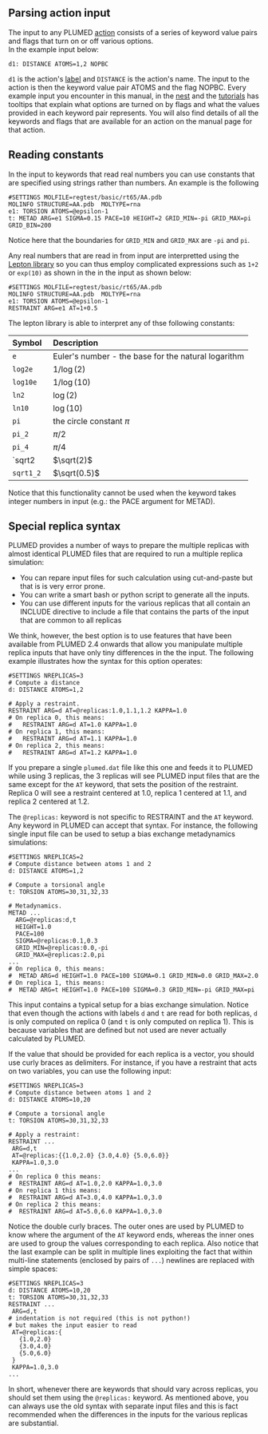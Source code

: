 Parsing action input 
--------------------

The input to any PLUMED [action](actions.md) consists of a series of keyword value pairs and flags that turn on or off various options.  
In the example input below:

```plumed
d1: DISTANCE ATOMS=1,2 NOPBC
```

`d1` is the action's [label](specifying_arguments.md) and `DISTANCE` is the action's name.  The input to the action is then the keyword value pair ATOMS and the flag NOPBC.
Every example input you encounter in this manual, in the [nest](www.plumed-nest.org) and the [tutorials](www.plumed-tutorials.org) has tooltips
that explain what options are turned on by flags and what the values provided in each keyword pair represents.  You will also find details of
all the keywords and flags that are available for an action on the manual page for that action.

## Reading constants

In the input to keywords that read real numbers you can use constants that are specified using strings rather than numbers.
An example is the following

```plumed
#SETTINGS MOLFILE=regtest/basic/rt65/AA.pdb
MOLINFO STRUCTURE=AA.pdb  MOLTYPE=rna
e1: TORSION ATOMS=@epsilon-1
t: METAD ARG=e1 SIGMA=0.15 PACE=10 HEIGHT=2 GRID_MIN=-pi GRID_MAX=pi GRID_BIN=200
```

Notice here that the boundaries for `GRID_MIN` and `GRID_MAX` are `-pi` and `pi`. 

Any real numbers that are read in from input are interpretted using the [Lepton library](Custom.md) so you can thus employ
complicated expressions such as `1+2` or `exp(10)` as shown in the in the input as shown below:

```plumed
#SETTINGS MOLFILE=regtest/basic/rt65/AA.pdb
MOLINFO STRUCTURE=AA.pdb  MOLTYPE=rna
e1: TORSION ATOMS=@epsilon-1
RESTRAINT ARG=e1 AT=1+0.5
```

The lepton library is able to interpret any of thse following constants:

| Symbol | Description | 
| :----- |:------------|
| `e` | Euler's number - the base for the natural logarithm |
| `log2e` | $1 / \log(2)$ |
| `log10e` | $1 / \log(10)$ |
| `ln2` | $\log(2)$ |
| `ln10` | $\log(10)$ |
| `pi`   | the circle constant $\pi$ |
| `pi_2` | $\pi / 2$ |
| `pi_4` | $\pi / 4$ |
| `sqrt2 | $\sqrt(2)$ |
| `sqrt1_2 ` | $\sqrt(0.5)$ |

Notice that this functionality cannot be used when the keyword takes integer numbers in input 
(e.g.: the PACE argument for METAD).

## Special replica syntax

PLUMED provides a number of ways to prepare the multiple replicas with almost identical PLUMED files that are required to run a multiple replica simulation:

* You can repare input files for such calculation using cut-and-paste but that is is very error prone.
* You can write a smart bash or python script to generate all the inputs.
* You can use different inputs for the various replicas that all contain an INCLUDE directive to include a file that contains the parts of the input that are common to all replicas 

We think, however, the best option is to use features that have been available from PLUMED 2.4 onwards that allow you 
manipulate multiple replica inputs that have only tiny differences in the the input.  The following example illustrates how the syntax 
for this option operates:  

```plumed
#SETTINGS NREPLICAS=3
# Compute a distance
d: DISTANCE ATOMS=1,2

# Apply a restraint.
RESTRAINT ARG=d AT=@replicas:1.0,1.1,1.2 KAPPA=1.0
# On replica 0, this means:
#   RESTRAINT ARG=d AT=1.0 KAPPA=1.0
# On replica 1, this means:
#   RESTRAINT ARG=d AT=1.1 KAPPA=1.0
# On replica 2, this means:
#   RESTRAINT ARG=d AT=1.2 KAPPA=1.0
````

If you prepare a single `plumed.dat` file like this one and feeds it to PLUMED while using 3 replicas,
the 3 replicas will see PLUMED input files that are the same except for the `AT` keyword, that sets the position of the restraint.
Replica 0 will see a restraint centered at 1.0, replica 1 centered at 1.1, and replica 2 centered at 1.2.

The `@replicas:` keyword is not specific to RESTRAINT and the `AT` keyword. Any keyword in PLUMED can accept that syntax.
For instance, the following single input file can be used to setup a bias exchange metadynamics simulations:

```plumed
#SETTINGS NREPLICAS=2 
# Compute distance between atoms 1 and 2
d: DISTANCE ATOMS=1,2

# Compute a torsional angle 
t: TORSION ATOMS=30,31,32,33

# Metadynamics.
METAD ...
  ARG=@replicas:d,t
  HEIGHT=1.0
  PACE=100
  SIGMA=@replicas:0.1,0.3
  GRID_MIN=@replicas:0.0,-pi
  GRID_MAX=@replicas:2.0,pi
...
# On replica 0, this means:
#  METAD ARG=d HEIGHT=1.0 PACE=100 SIGMA=0.1 GRID_MIN=0.0 GRID_MAX=2.0
# On replica 1, this means:
#  METAD ARG=t HEIGHT=1.0 PACE=100 SIGMA=0.3 GRID_MIN=-pi GRID_MAX=pi
```

This input contains a typical setup for a bias exchange simulation.
Notice that even though the actions with labels `d` and `t` are read for both replicas,
`d` is only computed on replica 0 (and `t` is only computed on replica 1).
This is because variables that are defined but not used are never actually calculated by PLUMED.

If the value that should be provided for each replica is a vector, you should use curly braces as delimiters.
For instance, if you have a restraint that acts on two variables, you can use the following input:

```plumed
#SETTINGS NREPLICAS=3
# Compute distance between atoms 1 and 2
d: DISTANCE ATOMS=10,20

# Compute a torsional angle
t: TORSION ATOMS=30,31,32,33

# Apply a restraint:
RESTRAINT ...
 ARG=d,t
 AT=@replicas:{{1.0,2.0} {3.0,4.0} {5.0,6.0}}
 KAPPA=1.0,3.0
...
# On replica 0 this means:
#  RESTRAINT ARG=d AT=1.0,2.0 KAPPA=1.0,3.0
# On replica 1 this means:
#  RESTRAINT ARG=d AT=3.0,4.0 KAPPA=1.0,3.0
# On replica 2 this means:
#  RESTRAINT ARG=d AT=5.0,6.0 KAPPA=1.0,3.0
```

Notice the double curly braces. The outer ones are used by PLUMED to know where the argument of the `AT` keyword ends,
whereas the inner ones are used to group the values corresponding to each replica.
Also notice that the last example can be split in multiple lines exploiting the fact that
within multi-line statements (enclosed by pairs of `...`) newlines are replaced with simple spaces:

```plumed
#SETTINGS NREPLICAS=3
d: DISTANCE ATOMS=10,20
t: TORSION ATOMS=30,31,32,33
RESTRAINT ...
 ARG=d,t
# indentation is not required (this is not python!)
# but makes the input easier to read
 AT=@replicas:{
   {1.0,2.0}
   {3.0,4.0}
   {5.0,6.0}
 }
 KAPPA=1.0,3.0
...
```

In short, whenever there are keywords that should vary across replicas, you should set them using the `@replicas:` keyword.
As mentioned above, you can always use the old syntax with separate input files and this is fact recommended when the
differences in the inputs for the various replicas are substantial.

